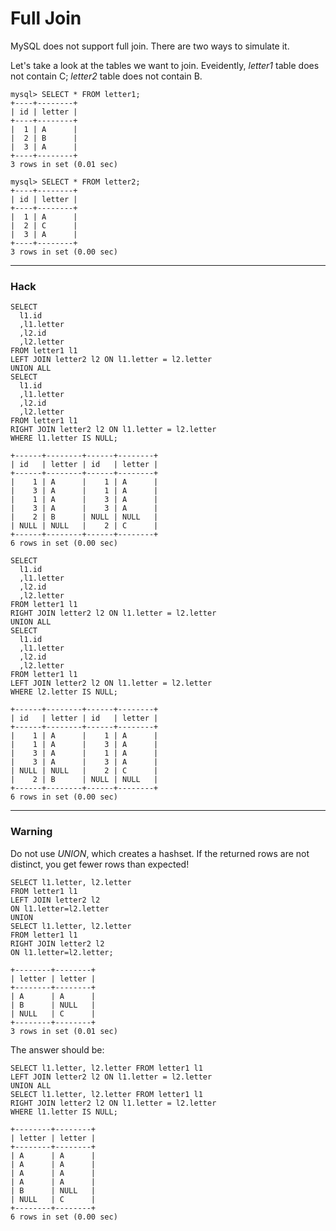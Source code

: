 # Full Join

MySQL does not support full join. There are two ways to simulate it.

Let's take a look at the tables we want to join. Eveidently, *letter1* table does not contain C; *letter2* table does not contain B.

```
mysql> SELECT * FROM letter1;
+----+--------+
| id | letter |
+----+--------+
|  1 | A      |
|  2 | B      |
|  3 | A      |
+----+--------+
3 rows in set (0.01 sec)

mysql> SELECT * FROM letter2;
+----+--------+
| id | letter |
+----+--------+
|  1 | A      |
|  2 | C      |
|  3 | A      |
+----+--------+
3 rows in set (0.00 sec)
```

---
### Hack
```
SELECT 
  l1.id
  ,l1.letter
  ,l2.id
  ,l2.letter 
FROM letter1 l1
LEFT JOIN letter2 l2 ON l1.letter = l2.letter
UNION ALL
SELECT
  l1.id
  ,l1.letter
  ,l2.id
  ,l2.letter 
FROM letter1 l1
RIGHT JOIN letter2 l2 ON l1.letter = l2.letter
WHERE l1.letter IS NULL;

+------+--------+------+--------+
| id   | letter | id   | letter |
+------+--------+------+--------+
|    1 | A      |    1 | A      |
|    3 | A      |    1 | A      |
|    1 | A      |    3 | A      |
|    3 | A      |    3 | A      |
|    2 | B      | NULL | NULL   |
| NULL | NULL   |    2 | C      |
+------+--------+------+--------+
6 rows in set (0.00 sec)
```

```
SELECT 
  l1.id
  ,l1.letter
  ,l2.id
  ,l2.letter 
FROM letter1 l1
RIGHT JOIN letter2 l2 ON l1.letter = l2.letter
UNION ALL
SELECT
  l1.id
  ,l1.letter
  ,l2.id
  ,l2.letter 
FROM letter1 l1
LEFT JOIN letter2 l2 ON l1.letter = l2.letter
WHERE l2.letter IS NULL;

+------+--------+------+--------+
| id   | letter | id   | letter |
+------+--------+------+--------+
|    1 | A      |    1 | A      |
|    1 | A      |    3 | A      |
|    3 | A      |    1 | A      |
|    3 | A      |    3 | A      |
| NULL | NULL   |    2 | C      |
|    2 | B      | NULL | NULL   |
+------+--------+------+--------+
6 rows in set (0.00 sec)
```

---
### Warning
Do not use *UNION*, which creates a hashset. If the returned rows are not distinct, you get fewer rows than expected!

```
SELECT l1.letter, l2.letter
FROM letter1 l1
LEFT JOIN letter2 l2
ON l1.letter=l2.letter
UNION
SELECT l1.letter, l2.letter
FROM letter1 l1
RIGHT JOIN letter2 l2 
ON l1.letter=l2.letter;

+--------+--------+
| letter | letter |
+--------+--------+
| A      | A      |
| B      | NULL   |
| NULL   | C      |
+--------+--------+
3 rows in set (0.01 sec)
```

The answer should be:
```
SELECT l1.letter, l2.letter FROM letter1 l1
LEFT JOIN letter2 l2 ON l1.letter = l2.letter
UNION ALL
SELECT l1.letter, l2.letter FROM letter1 l1
RIGHT JOIN letter2 l2 ON l1.letter = l2.letter
WHERE l1.letter IS NULL;

+--------+--------+
| letter | letter |
+--------+--------+
| A      | A      |
| A      | A      |
| A      | A      |
| A      | A      |
| B      | NULL   |
| NULL   | C      |
+--------+--------+
6 rows in set (0.00 sec)
```